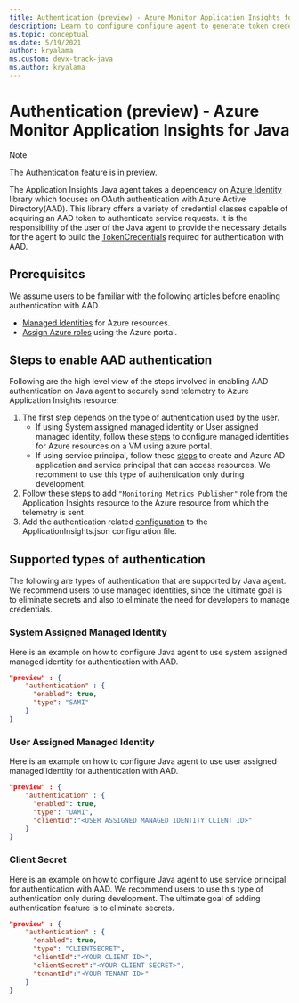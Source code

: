 ```yaml
---
title: Authentication (preview) - Azure Monitor Application Insights for Java
description: Learn to configure configure agent to generate token credentials that are required for AAD authentication.
ms.topic: conceptual
ms.date: 5/19/2021
author: kryalama
ms.custom: devx-track-java
ms.author: kryalama
---
```


# Authentication (preview) - Azure Monitor Application Insights for Java

> [!NOTE]
> The Authentication feature is in preview.

The Application Insights Java agent takes a dependency on [Azure Identity](https://docs.microsoft.com/en-us/java/api/overview/azure/identity-readme?view=azure-java-stable) library which focuses on OAuth authentication with Azure Active Directory(AAD). This library offers a variety of credential classes capable of acquiring an AAD token to authenticate service requests. It is the responsibility of the user of the Java agent to provide the necessary details for the agent to build the [TokenCredentials](https://go.microsoft.com/fwlink/?linkid=2163810) required for authentication with AAD.

## Prerequisites

We assume users to be familiar with the following articles before enabling authentication with AAD.
- [Managed Identities](https://docs.microsoft.com/en-us/azure/active-directory/managed-identities-azure-resources/overview) for Azure resources.
- [Assign Azure roles](https://docs.microsoft.com/en-us/azure/role-based-access-control/role-assignments-portal?tabs=current) using the Azure portal.

## Steps to enable AAD authentication

Following are the high level view of the steps involved in enabling AAD authentication on Java agent to securely send telemetry to Azure Application Insights resource:

1. The first step depends on the type of authentication used by the user. 
    -   If using System assigned managed identity or User assigned managed identity, follow these [steps](https://docs.microsoft.com/en-us/azure/active-directory/managed-identities-azure-resources/qs-configure-portal-windows-vm) to configure managed identities for Azure resources on a VM using azure portal. 
    -   If using service principal, follow these [steps](https://docs.microsoft.com/en-us/azure/active-directory/develop/howto-create-service-principal-portal) to create and Azure AD application and service principal that can access resources. We recomment to use this type of authentication only during development.
2. Follow these [steps](https://docs.microsoft.com/en-us/azure/role-based-access-control/role-assignments-portal?tabs=current) to add `"Monitoring Metrics Publisher"` role from the Application Insights resource to the Azure resource from which the telemetry is sent.
3. Add the authentication related [configuration](#supported-types-of-authentication) to the ApplicationInsights.json configuration file.

## Supported types of authentication

The following are types of authentication that are supported by Java agent. We recommend users to use managed identities, since the ultimate goal is to eliminate secrets and also to eliminate the need for developers to manage credentials.

### System Assigned Managed Identity

Here is an example on how to configure Java agent to use system assigned managed identity for authentication with AAD.

```json
"preview" : {
    "authentication" : {
      "enabled": true,
      "type": "SAMI"
    }
}
```

### User Assigned Managed Identity

Here is an example on how to configure Java agent to use user assigned managed identity for authentication with AAD.

```json
"preview" : {
    "authentication" : {
      "enabled": true,
      "type": "UAMI",
      "clientId":"<USER ASSIGNED MANAGED IDENTITY CLIENT ID>"
    }
}
```

### Client Secret

Here is an example on how to configure Java agent to use service principal for authentication with AAD. We recommend users to use this type of authentication only during development. The ultimate goal of adding authentication feature is to eliminate secrets.

```json
"preview" : {
    "authentication" : {
      "enabled": true,
      "type": "CLIENTSECRET",
      "clientId":"<YOUR CLIENT ID>",
      "clientSecret":"<YOUR CLIENT SECRET>",
      "tenantId":"<YOUR TENANT ID>"
    }
}
```